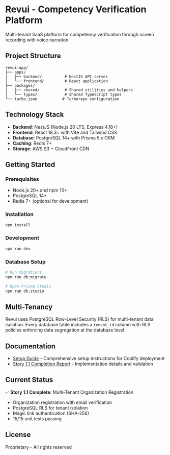 # Revui - Competency Verification Platform

Multi-tenant SaaS platform for competency verification through screen recording with voice narration.

## Project Structure

```
revui-app/
├── apps/
│   ├── backend/          # NestJS API server
│   └── frontend/         # React application
├── packages/
│   ├── shared/           # Shared utilities and helpers
│   └── types/            # Shared TypeScript types
└── turbo.json           # Turborepo configuration
```

## Technology Stack

- **Backend**: NestJS (Node.js 20 LTS, Express 4.18+)
- **Frontend**: React 18.3+ with Vite and Tailwind CSS
- **Database**: PostgreSQL 14+ with Prisma 5.x ORM
- **Caching**: Redis 7+
- **Storage**: AWS S3 + CloudFront CDN

## Getting Started

### Prerequisites

- Node.js 20+ and npm 10+
- PostgreSQL 14+
- Redis 7+ (optional for development)

### Installation

```bash
npm install
```

### Development

```bash
npm run dev
```

### Database Setup

```bash
# Run migrations
npm run db:migrate

# Open Prisma Studio
npm run db:studio
```

## Multi-Tenancy

Revui uses PostgreSQL Row-Level Security (RLS) for multi-tenant data isolation. Every database table includes a `tenant_id` column with RLS policies enforcing data segregation at the database level.

## Documentation

- [Setup Guide](SETUP.md) - Comprehensive setup instructions for Coolify deployment
- [Story 1.1 Completion Report](STORY-1.1-COMPLETION-REPORT.md) - Implementation details and validation

## Current Status

✅ **Story 1.1 Complete**: Multi-Tenant Organization Registration
- Organization registration with email verification
- PostgreSQL RLS for tenant isolation
- Magic link authentication (SHA-256)
- 15/15 unit tests passing

## License

Proprietary - All rights reserved
